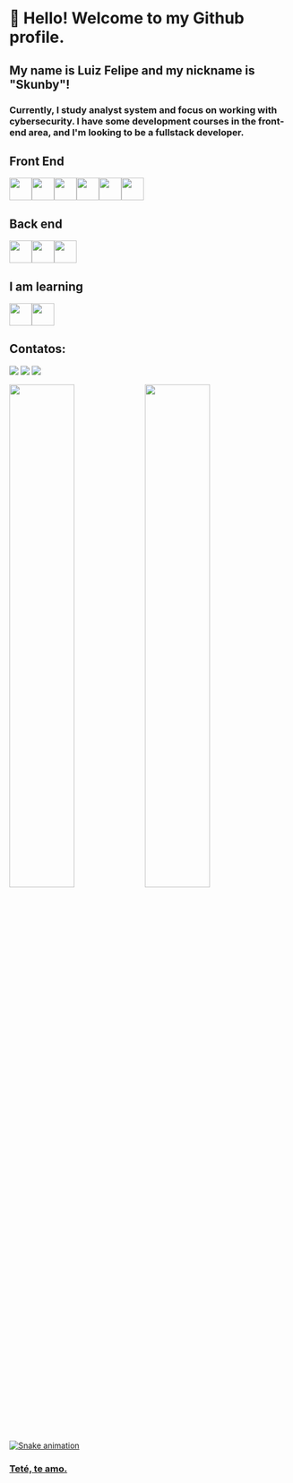 
# 👋 Hello! Welcome to my Github profile.
## My name is Luiz Felipe and my nickname is "Skunby"!
### Currently, I study analyst system and focus on working with cybersecurity. I have some development courses in the front-end area, and I'm looking to be a fullstack developer.

 ## Front End
 
 <img src="https://cdn.jsdelivr.net/gh/devicons/devicon/icons/bootstrap/bootstrap-original-wordmark.svg"  width="40" height="40"/><img src="https://cdn.jsdelivr.net/gh/devicons/devicon/icons/css3/css3-original.svg" width="40" height="40"/><img src="https://cdn.jsdelivr.net/gh/devicons/devicon/icons/figma/figma-original.svg" widht="40" height="40"/><img src="https://cdn.jsdelivr.net/gh/devicons/devicon/icons/html5/html5-original.svg" widht="40" height="40"/><img src="https://cdn.jsdelivr.net/gh/devicons/devicon/icons/javascript/javascript-original.svg" widht="40" height="40"/><img src="https://cdn.jsdelivr.net/gh/devicons/devicon/icons/typescript/typescript-original.svg" widht="40" height="40" />
          
 
 
   ## Back end 
<img src="https://cdn.jsdelivr.net/gh/devicons/devicon/icons/mysql/mysql-original-wordmark.svg" widht="40" height="40"/><img src="https://cdn.jsdelivr.net/gh/devicons/devicon/icons/php/php-original.svg" widht="40" height="40"/><img src="https://cdn.jsdelivr.net/gh/devicons/devicon/icons/python/python-original.svg" widht="40" height="40"/>
          
          
          
 ## I am learning
<img src="https://cdn.jsdelivr.net/gh/devicons/devicon/icons/java/java-original.svg" widht="40" height="40"/><img src="https://cdn.jsdelivr.net/gh/devicons/devicon/icons/linux/linux-original.svg" widht="40" height="40"/>
          
 ## Contatos:

<div>

<a href="https://instagram.com/skunbydev" target="_blank"><img src="https://img.shields.io/badge/-Instagram-%23E4405F?style=for-the-badge&logo=instagram&logoColor=white" target="_blank"></a>
<a href = "mailto:skunbydev@gmail.com"><img src="https://img.shields.io/badge/Gmail-D14836?style=for-the-badge&logo=gmail&logoColor=white" target="_blank"></a>
<a href="https://www.linkedin.com/in/skunbydev" target="_blank"><img src="https://img.shields.io/badge/-LinkedIn-%230077B5?style=for-the-badge&logo=linkedin&logoColor=white" target="_blank"></a>   
</div>
<div>
<a href="https://github.com/skunbydev">
<img width="48%" src="https://github-readme-stats.vercel.app/api/top-langs/?username=skunbydev&layout=compact&langs_count=7&theme=dracula"/><img width="48%" src="https://github-readme-stats.vercel.app/api?username=skunbydev&show_icons=true&theme=dracula&include_all_commits=true&count_private=true"/>
</div>

 ![Snake animation](https://github.com/Skunbydev/Skunbydev/blob/output/github-contribution-grid-snake.svg)
 
 ### Teté, te amo.

 
